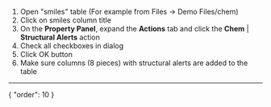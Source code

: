 1. Open "smiles" table (For example from Files -> Demo Files/chem)
2. Click on smiles column title
3. On the **Property Panel**, expand the **Actions** tab and click the **Chem** | **Structural Alerts** action
4. Check all checkboxes in dialog
5. Click OK button
6. Make sure columns (8 pieces) with structural alerts are added to the table
---
{
  "order": 10
}